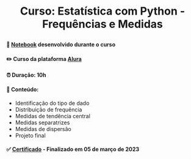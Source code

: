 # <p align="center"> <b> Curso: Estatística com Python - Frequências e Medidas </b> 

####  📓 <a href="preencher">Notebook</a> desenvolvido durante o curso   
####  ✏️ Curso da plataforma <a href="https://cursos.alura.com.br/course/estatistica-distribuicoes-e-medidas">Alura</a> 
####  ⏰ Duração: 10h 
####  📜 Conteúdo:
- Identificação do tipo de dado
- Distribuição de frequência
- Medidas de tendência central
- Medidas separatrizes
- Medidas de dispersão
- Projeto final
####  ✅ <a href="https://cursos.alura.com.br/user/diassmatheus/course/estatistica-distribuicoes-e-medidas/certificate">Certificado</a> - Finalizado em 05 de março de 2023
